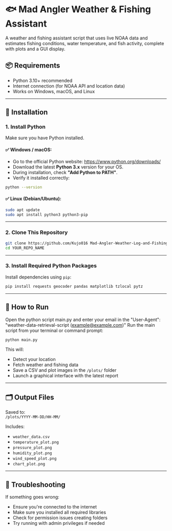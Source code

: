 # 🐟 Mad Angler Weather & Fishing Assistant

A weather and fishing assistant script that uses live NOAA data and estimates fishing conditions, water temperature, and fish activity, complete with plots and a GUI display.

## 📦 Requirements

- Python 3.10+ recommended
- Internet connection (for NOAA API and location data)
- Works on Windows, macOS, and Linux

---

## 🔧 Installation

### 1. Install Python

Make sure you have Python installed.

#### ✅ Windows / macOS:

- Go to the official Python website: https://www.python.org/downloads/
- Download the latest **Python 3.x** version for your OS.
- During installation, check **"Add Python to PATH"**.
- Verify it installed correctly:

```bash
python --version
```

#### ✅ Linux (Debian/Ubuntu):

```bash
sudo apt update
sudo apt install python3 python3-pip
```

---

### 2. Clone This Repository

```bash
git clone https://github.com/Kujo016 Mad-Angler-Weather-Log-and-Fishing-Assistant
cd YOUR_REPO_NAME
```

---

### 3. Install Required Python Packages

Install dependencies using `pip`:

```bash
pip install requests geocoder pandas matplotlib tzlocal pytz
```

---

## 🚀 How to Run
Open the python script main.py and enter your email in the "User-Agent": "weather-data-retrieval-script (example@example.com)"
Run the main script from your terminal or command prompt:

```bash
python main.py
```

This will:
- Detect your location
- Fetch weather and fishing data
- Save a CSV and plot images in the `/plots/` folder
- Launch a graphical interface with the latest report

---

## 🗂 Output Files

Saved to:  
`/plots/YYYY-MM-DD/HH-MM/`

Includes:
- `weather_data.csv`
- `temperature_plot.png`
- `pressure_plot.png`
- `humidity_plot.png`
- `wind_speed_plot.png`
- `chart_plot.png`

---

## 🐛 Troubleshooting

If something goes wrong:
- Ensure you're connected to the internet
- Make sure you installed all required libraries
- Check for permission issues creating folders
- Try running with admin privileges if needed

